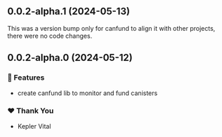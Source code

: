## 0.0.2-alpha.1 (2024-05-13)

This was a version bump only for canfund to align it with other projects, there were no code changes.

## 0.0.2-alpha.0 (2024-05-12)


### 🚀 Features

- create canfund lib to monitor and fund canisters


### ❤️  Thank You

- Kepler Vital